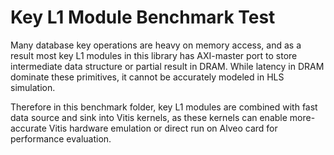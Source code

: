 # Key L1 Module Benchmark Test

Many database key operations are heavy on memory access, and as a result most key L1 modules
in this library has AXI-master port to store intermediate data structure or partial result in DRAM.
While latency in DRAM dominate these primitives, it cannot be accurately modeled in HLS simulation.

Therefore in this benchmark folder, key L1 modules are combined with fast data source and sink into Vitis kernels, 
as these kernels can enable more-accurate Vitis hardware emulation or direct run on Alveo card for performance evaluation.
